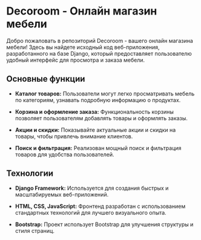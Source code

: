 # Decoroom - Онлайн магазин мебели

Добро пожаловать в репозиторий Decoroom - вашего онлайн магазина мебели! Здесь вы найдете исходный код веб-приложения, разработанного на базе Django, который предоставляет пользователю удобный интерфейс для просмотра и заказа мебели.

## Основные функции

- **Каталог товаров:** Пользователи могут легко просматривать мебель по категориям, узнавать подробную информацию о продуктах.

- **Корзина и оформление заказа:** Функциональность корзины позволяет пользователям добавлять товары и оформлять заказы.

- **Акции и скидки:** Показывайте актуальные акции и скидки на товары, чтобы привлечь внимание клиентов.

- **Поиск и фильтрация:** Реализован мощный поиск и фильтрация товаров для удобства пользователей.

## Технологии

- **Django Framework:** Используется для создания быстрых и масштабируемых веб-приложений.

- **HTML, CSS, JavaScript:** Фронтенд разработан с использованием стандартных технологий для лучшего визуального опыта.

- **Bootstrap:** Проект использует Bootstrap для улучшения структуры и стиля страниц.
